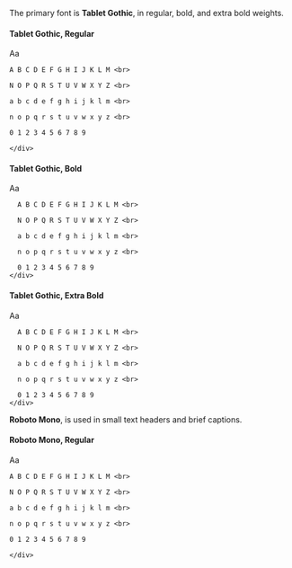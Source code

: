 ---
---

The primary font is **Tablet Gothic**, in regular, bold, and extra bold weights.


<div class="flex flex-row">
  <div class="font-tablet-gothic mr-8 mb-8">
    <h4 class="mb-4">Tablet Gothic, Regular</h4>
    <span class="text-7xl"> Aa </span>
    <div class= "text-xs text-justify">

    A B C D E F G H I J K L M <br>

    N O P Q R S T U V W X Y Z <br>

    a b c d e f g h i j k l m <br>

    n o p q r s t u v w x y z <br>

    0 1 2 3 4 5 6 7 8 9

    </div>
  </div>

  <div class="font-tablet-gothic font-bold mr-8 mb-8">
    <h4 class="mb-4">Tablet Gothic, Bold</h4>
    <span class="text-7xl"> Aa </span>
    <div class= "text-xs">

      A B C D E F G H I J K L M <br>

      N O P Q R S T U V W X Y Z <br>

      a b c d e f g h i j k l m <br>

      n o p q r s t u v w x y z <br>

      0 1 2 3 4 5 6 7 8 9
    </div>
  </div>

  <div class="font-tablet-gothic font-extrabold mr-8 mb-8">
    <h4 class="mb-4">Tablet Gothic, Extra Bold</h4>
    <span class="text-7xl"> Aa </span>
    <div class= "text-xs">

      A B C D E F G H I J K L M <br>

      N O P Q R S T U V W X Y Z <br>

      a b c d e f g h i j k l m <br>

      n o p q r s t u v w x y z <br>

      0 1 2 3 4 5 6 7 8 9
    </div>
  </div>
</div>

<span class="font-roboto-mono">**Roboto Mono**</span>, is used in small text headers and brief captions.

<div class="flex flex-row">
  <div class="font-roboto-mono">
    <h4 class="mb-4">Roboto Mono, Regular</h4>
    <span class="text-7xl"> Aa </span>
    <div class= "text-xs text-justify">

    A B C D E F G H I J K L M <br>

    N O P Q R S T U V W X Y Z <br>

    a b c d e f g h i j k l m <br>

    n o p q r s t u v w x y z <br>

    0 1 2 3 4 5 6 7 8 9

    </div>
  </div>
</div>